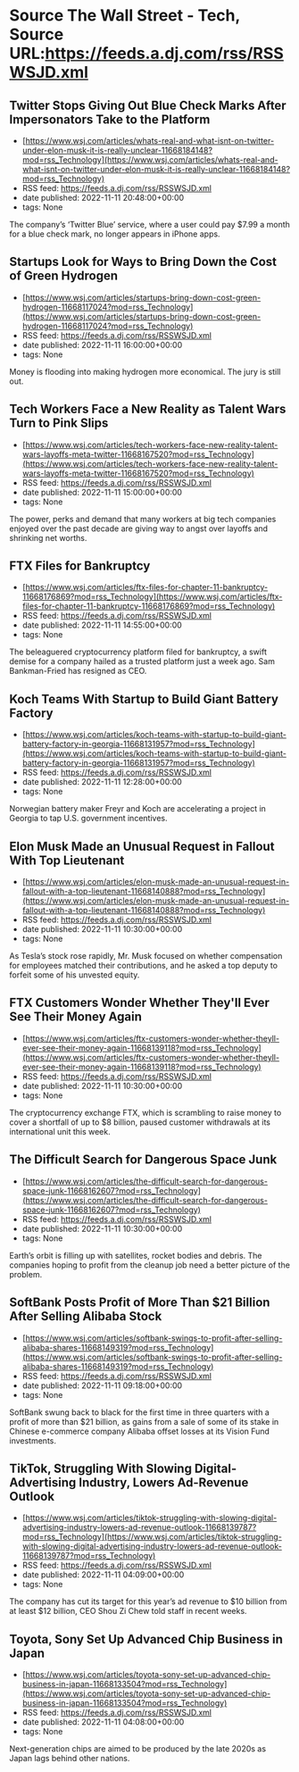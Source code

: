 # Source The Wall Street - Tech, Source URL:https://feeds.a.dj.com/rss/RSSWSJD.xml

## Twitter Stops Giving Out Blue Check Marks After Impersonators Take to the Platform
 - [https://www.wsj.com/articles/whats-real-and-what-isnt-on-twitter-under-elon-musk-it-is-really-unclear-11668184148?mod=rss_Technology](https://www.wsj.com/articles/whats-real-and-what-isnt-on-twitter-under-elon-musk-it-is-really-unclear-11668184148?mod=rss_Technology)
 - RSS feed: https://feeds.a.dj.com/rss/RSSWSJD.xml
 - date published: 2022-11-11 20:48:00+00:00
 - tags: None

The company’s ‘Twitter Blue’ service, where a user could pay $7.99 a month for a blue check mark, no longer appears in iPhone apps.

## Startups Look for Ways to Bring Down the Cost of Green Hydrogen
 - [https://www.wsj.com/articles/startups-bring-down-cost-green-hydrogen-11668117024?mod=rss_Technology](https://www.wsj.com/articles/startups-bring-down-cost-green-hydrogen-11668117024?mod=rss_Technology)
 - RSS feed: https://feeds.a.dj.com/rss/RSSWSJD.xml
 - date published: 2022-11-11 16:00:00+00:00
 - tags: None

Money is flooding into making hydrogen more economical. The jury is still out.

## Tech Workers Face a New Reality as Talent Wars Turn to Pink Slips
 - [https://www.wsj.com/articles/tech-workers-face-new-reality-talent-wars-layoffs-meta-twitter-11668167520?mod=rss_Technology](https://www.wsj.com/articles/tech-workers-face-new-reality-talent-wars-layoffs-meta-twitter-11668167520?mod=rss_Technology)
 - RSS feed: https://feeds.a.dj.com/rss/RSSWSJD.xml
 - date published: 2022-11-11 15:00:00+00:00
 - tags: None

The power, perks and demand that many workers at big tech companies enjoyed over the past decade are giving way to angst over layoffs and shrinking net worths.

## FTX Files for Bankruptcy
 - [https://www.wsj.com/articles/ftx-files-for-chapter-11-bankruptcy-11668176869?mod=rss_Technology](https://www.wsj.com/articles/ftx-files-for-chapter-11-bankruptcy-11668176869?mod=rss_Technology)
 - RSS feed: https://feeds.a.dj.com/rss/RSSWSJD.xml
 - date published: 2022-11-11 14:55:00+00:00
 - tags: None

The beleaguered cryptocurrency platform filed for bankruptcy, a swift demise for a company hailed as a trusted platform just a week ago. Sam Bankman-Fried has resigned as CEO.

## Koch Teams With Startup to Build Giant Battery Factory
 - [https://www.wsj.com/articles/koch-teams-with-startup-to-build-giant-battery-factory-in-georgia-11668131957?mod=rss_Technology](https://www.wsj.com/articles/koch-teams-with-startup-to-build-giant-battery-factory-in-georgia-11668131957?mod=rss_Technology)
 - RSS feed: https://feeds.a.dj.com/rss/RSSWSJD.xml
 - date published: 2022-11-11 12:28:00+00:00
 - tags: None

Norwegian battery maker Freyr and Koch are accelerating a project in Georgia to tap U.S. government incentives.

## Elon Musk Made an Unusual Request in Fallout With Top Lieutenant
 - [https://www.wsj.com/articles/elon-musk-made-an-unusual-request-in-fallout-with-a-top-lieutenant-11668140888?mod=rss_Technology](https://www.wsj.com/articles/elon-musk-made-an-unusual-request-in-fallout-with-a-top-lieutenant-11668140888?mod=rss_Technology)
 - RSS feed: https://feeds.a.dj.com/rss/RSSWSJD.xml
 - date published: 2022-11-11 10:30:00+00:00
 - tags: None

As Tesla’s stock rose rapidly, Mr. Musk focused on whether compensation for employees matched their contributions, and he asked a top deputy to forfeit some of his unvested equity.

## FTX Customers Wonder Whether They'll Ever See Their Money Again
 - [https://www.wsj.com/articles/ftx-customers-wonder-whether-theyll-ever-see-their-money-again-11668139118?mod=rss_Technology](https://www.wsj.com/articles/ftx-customers-wonder-whether-theyll-ever-see-their-money-again-11668139118?mod=rss_Technology)
 - RSS feed: https://feeds.a.dj.com/rss/RSSWSJD.xml
 - date published: 2022-11-11 10:30:00+00:00
 - tags: None

The cryptocurrency exchange FTX, which is scrambling to raise money to cover a shortfall of up to $8 billion, paused customer withdrawals at its international unit this week.

## The Difficult Search for Dangerous Space Junk
 - [https://www.wsj.com/articles/the-difficult-search-for-dangerous-space-junk-11668162607?mod=rss_Technology](https://www.wsj.com/articles/the-difficult-search-for-dangerous-space-junk-11668162607?mod=rss_Technology)
 - RSS feed: https://feeds.a.dj.com/rss/RSSWSJD.xml
 - date published: 2022-11-11 10:30:00+00:00
 - tags: None

Earth’s orbit is filling up with satellites, rocket bodies and debris. The companies hoping to profit from the cleanup job need a better picture of the problem.

## SoftBank Posts Profit of More Than $21 Billion After Selling Alibaba Stock
 - [https://www.wsj.com/articles/softbank-swings-to-profit-after-selling-alibaba-shares-11668149319?mod=rss_Technology](https://www.wsj.com/articles/softbank-swings-to-profit-after-selling-alibaba-shares-11668149319?mod=rss_Technology)
 - RSS feed: https://feeds.a.dj.com/rss/RSSWSJD.xml
 - date published: 2022-11-11 09:18:00+00:00
 - tags: None

SoftBank swung back to black for the first time in three quarters with a profit of more than $21 billion, as gains from a sale of some of its stake in Chinese e-commerce company Alibaba offset losses at its Vision Fund investments.

## TikTok, Struggling With Slowing Digital-Advertising Industry, Lowers Ad-Revenue Outlook
 - [https://www.wsj.com/articles/tiktok-struggling-with-slowing-digital-advertising-industry-lowers-ad-revenue-outlook-11668139787?mod=rss_Technology](https://www.wsj.com/articles/tiktok-struggling-with-slowing-digital-advertising-industry-lowers-ad-revenue-outlook-11668139787?mod=rss_Technology)
 - RSS feed: https://feeds.a.dj.com/rss/RSSWSJD.xml
 - date published: 2022-11-11 04:09:00+00:00
 - tags: None

The company has cut its target for this year’s ad revenue to $10 billion from at least $12 billion, CEO Shou Zi Chew told staff in recent weeks.

## Toyota, Sony Set Up Advanced Chip Business in Japan
 - [https://www.wsj.com/articles/toyota-sony-set-up-advanced-chip-business-in-japan-11668133504?mod=rss_Technology](https://www.wsj.com/articles/toyota-sony-set-up-advanced-chip-business-in-japan-11668133504?mod=rss_Technology)
 - RSS feed: https://feeds.a.dj.com/rss/RSSWSJD.xml
 - date published: 2022-11-11 04:08:00+00:00
 - tags: None

Next-generation chips are aimed to be produced by the late 2020s as Japan lags behind other nations.
